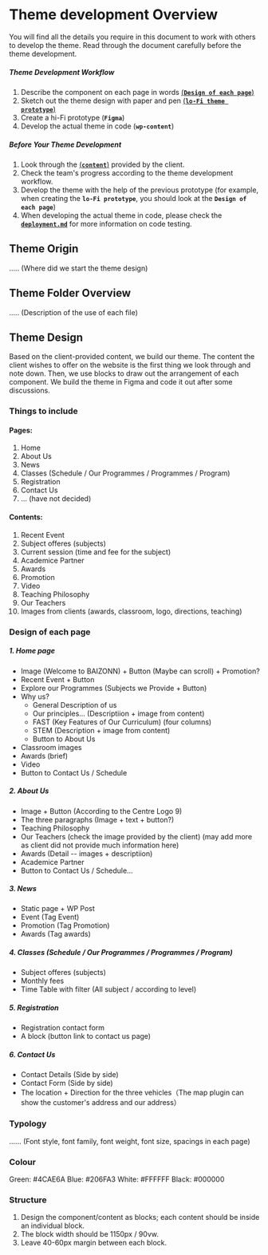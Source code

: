 # Theme development Overview
You will find all the details you require in this document to work with others to develop the theme. Read through the document carefully before the theme development.

##### Theme Development Workflow
1. Describe the component on each page in words [(**`Design of each page`**)](#design-of-each-page)
2. Sketch out the theme design with paper and pen [(**`lo-Fi theme prototype`**)](https://github.com/Tianyi2/2023_SP51_CMS_GroupB/tree/main/lo-Fi%20theme%20prototype)
3. Create a hi-Fi prototype (**`Figma`**)
4. Develop the actual theme in code (**`wp-content`**)

#####  Before Your Theme Development
1. Look through the [(**`content`**)](https://github.com/Tianyi2/2023_SP51_CMS_GroupB/tree/main/A01%20Content%20for%20Students) provided by the client.
2. Check the team's progress according to the theme development workflow.
3. Develop the theme with the help of the previous prototype (for example, when creating the **`lo-Fi prototype`**, you should look at the **`Design of each page`**)
4. When developing the actual theme in code, please check the [**`deployment.md`**](https://github.com/Tianyi2/2023_SP51_CMS_GroupB/blob/main/deployment.md) for more information on code testing. 


## Theme Origin
..... (Where did we start the theme design)


## Theme Folder Overview
..... (Description of the use of each file)


## Theme Design
Based on the client-provided content, we build our theme. The content the client wishes to offer on the website is the first thing we look through and note down. Then, we use blocks to draw out the arrangement of each component. We build the theme in Figma and code it out after some discussions.


### Things to include
#### Pages: 
1. Home 
2. About Us
3. News 
4. Classes (Schedule / Our Programmes / Programmes / Program)
5. Registration 
6. Contact Us
7. ... (have not decided)

#### Contents: 
1. Recent Event
2. Subject offeres (subjects)
3. Current session (time and fee for the subject)
4. Academice Partner
5. Awards
6. Promotion
7. Video
8. Teaching Philosophy
9. Our Teachers
10. Images from clients (awards, classroom, logo, directions, teaching)


### Design of each page
##### 1. Home page
  - Image (Welcome to BAIZONN) + Button (Maybe can scroll) + Promotion?
  - Recent Event + Button
  - Explore our Programmes (Subjects we Provide + Button)
  - Why us?
    - General Description of us
    - Our principles… (Descriptiion + image from content)
    - FAST (Key Features of Our Curriculum) (four columns)
    - STEM (Description + image from content)
    - Button to About Us
  - Classroom images
  - Awards (brief)
  - Video
  - Button to Contact Us / Schedule

##### 2. About Us
  - Image + Button (According to the Centre Logo 9) 
  - The three paragraphs (Image + text + button?)
  - Teaching Philosophy
  - Our Teachers (check the image provided by the client) (may add more as client did not provide much information here)
  - Awards (Detail -- images + descriptiion)
  - Academice Partner
  - Button to Contact Us / Schedule…

##### 3. News
  - Static page + WP Post
  - Event (Tag Event)
  - Promotion (Tag Promotion)
  - Awards (Tag awards)

##### 4. Classes (Schedule / Our Programmes / Programmes / Program)
  - Subject offeres (subjects)
  - Monthly fees
  - Time Table with filter (All subject / according to level)

##### 5. Registration
  - Registration contact form
  - A block (button link to contact us page)

##### 6. Contact Us
  - Contact Details (Side by side)
  - Contact Form (Side by side)
  - The location + Direction for the three vehicles（The map plugin can show the customer's address and our address）


### Typology
...... (Font style, font family, font weight, font size, spacings in each page)


### Colour
Green: #4CAE6A
Blue: #206FA3
White: #FFFFFF
Black: #000000


### Structure
1. Design the component/content as blocks; each content should be inside an individual block.
2. The block width should be 1150px / 90vw.
3. Leave 40-60px margin between each block.


